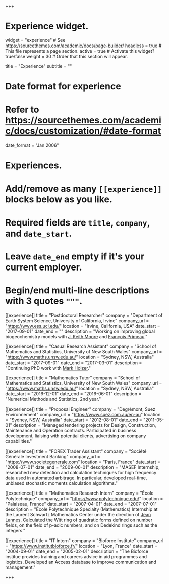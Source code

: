 +++
# Experience widget.
widget = "experience"  # See https://sourcethemes.com/academic/docs/page-builder/
headless = true  # This file represents a page section.
active = true  # Activate this widget? true/false
weight = 30  # Order that this section will appear.

title = "Experience"
subtitle = ""

# Date format for experience
#   Refer to https://sourcethemes.com/academic/docs/customization/#date-format
date_format = "Jan 2006"

# Experiences.
#   Add/remove as many `[[experience]]` blocks below as you like.
#   Required fields are `title`, `company`, and `date_start`.
#   Leave `date_end` empty if it's your current employer.
#   Begin/end multi-line descriptions with 3 quotes `"""`.

[[experience]]
  title = "Postdoctoral Researcher"
  company = "Department of Earth System Science, University of California, Irvine"
  company_url = "https://www.ess.uci.edu/"
  location = "Irvine, California, USA"
  date_start = "2017-09-01"
  date_end = ""
  description = "Working on improving global biogeochemistry models with [J. Keith Moore](https://www.ess.uci.edu/~jkmoore/) and [François Primeau](https://www.ess.uci.edu/people/fprimeau)."

[[experience]]
  title = "Casual Research Assistant"
  company = "School of Mathematics and Statistics, University of New South Wales"
  company_url = "https://www.maths.unsw.edu.au/"
  location = "Sydney, NSW, Australia"
  date_start = "2017-09-01"
  date_end = "2017-03-01"
  description = "Continuing PhD work with [Mark Holzer](https://web.maths.unsw.edu.au/~markholzer/)."

[[experience]]
  title = "Mathematics Tutor"
  company = "School of Mathematics and Statistics, University of New South Wales"
  company_url = "https://www.maths.unsw.edu.au/"
  location = "Sydney, NSW, Australia"
  date_start = "2016-12-01"
  date_end = "2016-06-01"
  description = "Numerical Methods and Statistics, 2nd year."

[[experience]]
  title = "Proposal Engineer"
  company = "Degrémont, Suez Environnement"
  company_url = "https://www.suez.com.au/en-au"
  location = "Sydney, NSW, Australia"
  date_start = "2012-08-01"
  date_end = "2011-05-01"
  description = "Managed tendering projects for Design, Construction, Maintenance and Operation contracts. Participated in business development, liaising with potential clients, advertising on company capabilities."

[[experience]]
  title = "FOREX Trader Assistant"
  company = "Société Générale Investment Banking"
  company_url = "https://www.societegenerale.com"
  location = "Paris, France"
  date_start = "2008-07-01"
  date_end = "2009-06-01"
  description = "MASEF Internship, researched new detection and calculation techniques for high frequency data used in automated arbitrage. In particular, developed real-time, unbiased stochastic moments calculation algorithms."

[[experience]]
  title = "Mathematics Research Intern"
  company = "École Polytechnique"
  company_url = "https://www.polytechnique.edu/"
  location = "Palaiseau, France"
  date_start = "2007-04-01"
  date_end = "2007-07-01"
  description = "École Polytechnique Specialty (Mathematics) Internship at the Laurent Schwartz Mathematics Center under the direction of [Jean Lannes](https://fr.wikipedia.org/wiki/Jean_Lannes_(math%C3%A9maticien)). Calculated the Witt ring of quadratic forms defined on number fields, on the field of p-adic numbers, and on Dedekind rings such as the integers."

[[experience]]
  title = "IT Intern"
  company = "Bioforce Institute"
  company_url = "https://www.institutbioforce.fr/"
  location = "Lyon, France"
  date_start = "2004-09-01"
  date_end = "2005-02-01"
  description = "The Bioforce institue provides training and careers advice in aid programmes and logistics. Developed an Access database to improve communication and management."


+++
